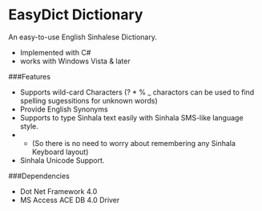 # EasyDict Dictionary
An easy-to-use English Sinhalese Dictionary.
- Implemented with C#
- works with Windows Vista & later

###Features

- Supports wild-card Characters (? * % _ charactors can be used to find spelling sugessitions for unknown words)
- Provide English Synonyms
- Supports to type Sinhala text easily with Sinhala SMS-like language style. 
- - (So there is no need to worry about remembering any Sinhala Keyboard layout)
- Sinhala Unicode Support.

###Dependencies
- Dot Net Framework 4.0
- MS Access ACE DB 4.0 Driver 
